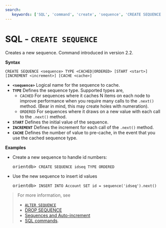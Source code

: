 ```yaml
---
search:
   keywords: ['SQL', 'command', 'create', 'sequence', 'CREATE SEQUENCE']
---
```


# SQL - `CREATE SEQUENCE`

Creates a new sequence.  Command introduced in version 2.2.

**Syntax**

```
CREATE SEQUENCE <sequence> TYPE <CACHED|ORDERED> [START <start>] 
[INCREMENT <increment>] [CACHE <cache>]
```
- **`<sequence>`** Logical name for the sequence to cache.
- **`TYPE`** Defines the sequence type.  Supported types are,
  - `CACHED` For sequences where it caches N items on each node to improve performance when you require many calls to the `.next()` method.  (Bear in mind, this may create holes with numeration).
  - `ORDERED` For sequences where it draws on a new value with each call to the `.next()` method.
- **`START`** Defines the initial value of the sequence.
- **`INCREMENT`** Defines the increment for each call of the `.next()` method.
- **`CACHE`** Defines the number of value to pre-cache, in the event that you use the cached sequence type.

**Examples**

- Create a new sequence to handle id numbers:

  <pre>
  orientdb> <code class="lang-sql userinput">CREATE SEQUENCE idseq TYPE ORDERED</code>
  </pre>

- Use the new sequence to insert id values

  <pre>
  orientdb> <code class="lang-sql userinput">INSERT INTO Account SET id = sequence('idseq').next()</code>
  </pre>

>For more information, see
>
>- [`ALTER SEQUENCE`](SQL-Alter-Sequence.md)
>- [DROP SEQUENCE](SQL-Drop-Sequence.md)
>- [Sequences and Auto-increment](Sequences-and-auto-increment.md)
>- [SQL commands](SQL).

